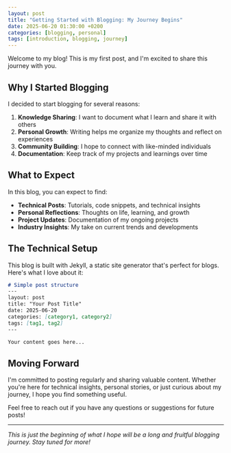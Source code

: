 ```yaml
---
layout: post
title: "Getting Started with Blogging: My Journey Begins"
date: 2025-06-20 01:30:00 +0200
categories: [blogging, personal]
tags: [introduction, blogging, journey]
---
```


Welcome to my blog! This is my first post, and I'm excited to share this journey with you.

## Why I Started Blogging

I decided to start blogging for several reasons:

1. **Knowledge Sharing**: I want to document what I learn and share it with others
2. **Personal Growth**: Writing helps me organize my thoughts and reflect on experiences
3. **Community Building**: I hope to connect with like-minded individuals
4. **Documentation**: Keep track of my projects and learnings over time

## What to Expect

In this blog, you can expect to find:

- **Technical Posts**: Tutorials, code snippets, and technical insights
- **Personal Reflections**: Thoughts on life, learning, and growth
- **Project Updates**: Documentation of my ongoing projects
- **Industry Insights**: My take on current trends and developments

## The Technical Setup

This blog is built with Jekyll, a static site generator that's perfect for blogs. Here's what I love about it:

```markdown
# Simple post structure
---
layout: post
title: "Your Post Title"
date: 2025-06-20
categories: [category1, category2]
tags: [tag1, tag2]
---

Your content goes here...
```

## Moving Forward

I'm committed to posting regularly and sharing valuable content. Whether you're here for technical insights, personal stories, or just curious about my journey, I hope you find something useful.

Feel free to reach out if you have any questions or suggestions for future posts!

---

*This is just the beginning of what I hope will be a long and fruitful blogging journey. Stay tuned for more!*